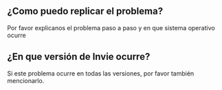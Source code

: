 ## ¿Como puedo replicar el problema?
Por favor explicanos el problema paso a paso y en que sistema operativo ocurre
## ¿En que versión de Invie ocurre?
Si este problema ocurre en todas las versiones, por favor también mencionarlo.
